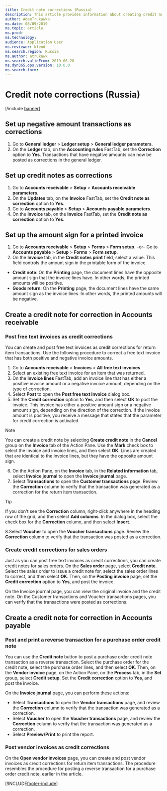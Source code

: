 ```yaml
---
title: Credit note corrections (Russia)
description: This article provides information about creating credit note corrections in Accounts receivable and Accounts payable.
author: AdamTrukawka
ms.date: 08/09/2019
ms.topic: article
ms.prod: 
ms.technology: 
audience: Application User
ms.reviewer: kfend
ms.search.region: Russia
ms.author: atrukawk
ms.search.validFrom: 2019-06-28
ms.dyn365.ops.version: 10.0.0
ms.search.form: 
---
```


# Credit note corrections (Russia)

[!include [banner](../../includes/banner.md)]

## Set up negative amount transactions as corrections

1. Go to **General ledger** \> **Ledger setup** \> **General ledger parameters**.
2. On the **Ledger** tab, on the **Accounting rules** FastTab, set the **Correction** option to **Yes**. Transactions that have negative amounts can now be posted as corrections in the general ledger.

## Set up credit notes as corrections

1. Go to **Accounts receivable** \> **Setup** \> **Accounts receivable parameters**.
2. On the **Updates** tab, on the **Invoice** FastTab, set the **Credit note as correction** option to **Yes**.
3. Go to **Accounts payable** \> **Setup** \> **Accounts payable parameters**.
4. On the **Invoice** tab, on the **Invoice** FastTab, set the **Credit note as correction** option to **Yes**.

## Set up the amount sign for a printed invoice

1. Go to **Accounts receivable** \> **Setup** \> **Forms** \> **Form setup**.
–or–
Go to **Accounts payable** \> **Setup** \> **Forms** \> **Form setup**.
2. On the **Invoice** tab, in the **Credit notes print** field, select a value. This field controls the amount sign in the printable form of the invoice.

  - **Credit note**: On the **Printing** page, the document lines have the opposite amount sign that the invoice lines have. In other words, the printed amounts will be positive.
  - **Goods return**: On the **Printing** page, the document lines have the same amount sign as the invoice lines. In other words, the printed amounts will be negative.

## Create a credit note for correction in Accounts receivable

### Post free text invoices as credit corrections
You can create and post free text invoices as credit corrections for return item transactions. Use the following procedure to correct a free text invoice that has both positive and negative invoice amounts.

1. Go to **Accounts receivable** \> **Invoices** \> **All free text invoices**.
2. Select an existing free text invoice for an item that was returned.
3. On the **Invoice lines** FastTab, add an invoice line that has either a positive invoice amount or a negative invoice amount, depending on the type of correction.
4. Select **Post** to open the **Post free text invoice** dialog box.
5. Set the **Credit correction** option to **Yes**, and then select **OK** to post the invoice. This invoice has either a positive amount sign or a negative amount sign, depending on the direction of the correction. If the invoice amount is positive, you receive a message that states that the parameter for credit correction is activated.

> [!NOTE]
> You can create a credit note by selecting **Create credit note** in the **Cancel** group on the **Invoice** tab of the Action Pane. Use the **Mark** check box to select the invoice and invoice lines, and then select **OK**. Lines are created that are identical to the invoice lines, but they have the opposite amount sign.

6. On the Action Pane, on the **Invoice** tab, in the **Related information** tab, select **Invoice journal** to open the **Invoice journal** page.
7. Select **Transactions** to open the **Customer transactions** page. Review the **Correction** column to verify that the transaction was generated as a correction for the return item transaction.

> [!TIP]
> If you don't see the **Correction** column, right-click anywhere in the heading row of the grid, and then select **Add columns**. In the dialog box, select the check box for the **Correction** column, and then select **Insert**.

8.Select **Voucher** to open the **Voucher transactions** page. Review the **Correction** column to verify that the transaction was posted as a correction.

### Create credit corrections for sales orders
Just as you can post free text invoices as credit corrections, you can create credit notes for sales orders. On the **Sales order** page, select **Credit note**. Select the sales order to issue a credit note for, select the sales order lines to correct, and then select **OK**. Then, on the **Posting invoice** page, set the **Credit correction** option to **Yes**, and post the invoice.

On the Invoice journal page, you can view the original invoice and the credit note. On the Customer transactions and Voucher transactions pages, you can verify that the transactions were posted as corrections.

## Create a credit note for correction in Accounts payable

### Post and print a reverse transaction for a purchase order credit note
You can use the **Credit note** button to post a purchase order credit note transaction as a reverse transaction. Select the purchase order for the credit note, select the purchase order lines, and then select **OK**. Then, on the **Vendor invoice** page, on the Action Pane, on the **Process** tab, in the **Set** group, select **Credit setup**. Set the **Credit correction** option to **Yes**, and post the invoice.

On the **Invoice journal** page, you can perform these actions:

- Select **Transactions** to open the **Vendor transactions** page, and review the **Correction** column to verify that the transaction was generated as a correction.
- Select **Voucher** to open the **Voucher transactions** page, and review the **Correction** column to verify that the transaction was generated as a correction.
- Select **Preview/Print** to print the report.

### Post vendor invoices as credit corrections
On the **Open vendor invoices** page, you can create and post vendor invoices as credit corrections for return item transactions. The procedure resembles the procedure for posting a reverse transaction for a purchase order credit note, earlier in the article.


[!INCLUDE[footer-include](../../../includes/footer-banner.md)]

